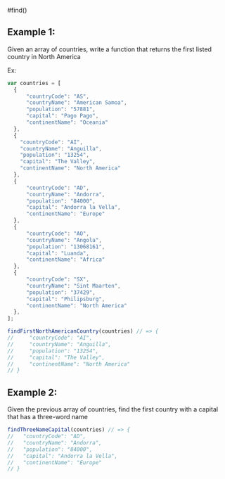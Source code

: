 #find()

## Example 1:
Given an array of countries, write a function that returns the first listed country in North America

Ex:

```javascript
var countries = [
  {
      "countryCode": "AS",
      "countryName": "American Samoa",
      "population": "57881",
      "capital": "Pago Pago",
      "continentName": "Oceania"
  },
  {
    "countryCode": "AI",
    "countryName": "Anguilla",
    "population": "13254",
    "capital": "The Valley",
    "continentName": "North America"
  },
  {
      "countryCode": "AD",
      "countryName": "Andorra",
      "population": "84000",
      "capital": "Andorra la Vella",
      "continentName": "Europe"
  },
  {
      "countryCode": "AO",
      "countryName": "Angola",
      "population": "13068161",
      "capital": "Luanda",
      "continentName": "Africa"
  },
  {
      "countryCode": "SX",
      "countryName": "Sint Maarten",
      "population": "37429",
      "capital": "Philipsburg",
      "continentName": "North America"
  },
];

findFirstNorthAmericanCountry(countries) // => {
//     "countryCode": "AI",
//     "countryName": "Anguilla",
//     "population": "13254",
//     "capital": "The Valley",
//     "continentName": "North America"
// }

```
## Example 2:

Given the previous array of countries, find the first country with a capital that has a three-word name

```js
findThreeNameCapital(countries) // => {
//   "countryCode": "AD",
//   "countryName": "Andorra",
//   "population": "84000",
//   "capital": "Andorra la Vella",
//   "continentName": "Europe"
// }
```
